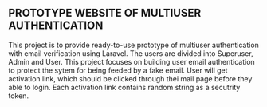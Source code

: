 ## PROTOTYPE WEBSITE OF MULTIUSER AUTHENTICATION

This project is to provide ready-to-use prototype of multiuser authentication with email verification using Laravel. The users are divided into Superuser, Admin and User. This project focuses on building user email authentication to protect the sytem for being feeded by a fake email. User will get activation link, which should be clicked through thei mail page before they able to login. Each activation link contains random string as a secutrity token.
